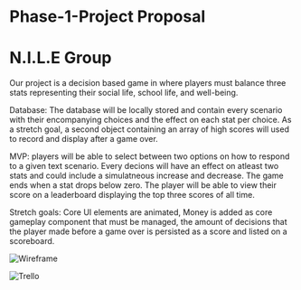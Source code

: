 # Phase-1-Project Proposal

# N.I.L.E Group

Our project is a decision based game in where players must balance three stats representing their social life, school life, and well-being.

Database: The database will be locally stored and contain every scenario with their encompanying choices and the effect on each stat per choice. As a stretch goal, a second object containing an array of high scores will used to record and display after a game over.

MVP: players will be able to select between two options on how to respond to a given text scenario. Every decions will have an effect on atleast two stats and could include a simulatneous increase and decrease. The game ends when a stat drops below zero. The player will be able to view their score on a leaderboard displaying the top three scores of all time.

Stretch goals: Core UI elements are animated, Money is added as core gameplay component that must be managed, the amount of decisions that the player made before a game over is persisted as a score and listed on a scoreboard.

![Wireframe](https://cdn.discordapp.com/attachments/1172329786971013173/1173017592592613467/Webiste_Wire_Frame.jpg?ex=65626cc3&is=654ff7c3&hm=a45f488fc13ba8fec7b3d45bddc18ae7fd2bbefe9cf2966fcbfa82ff58709fee&)

![Trello](https://media.discordapp.net/attachments/1172329786971013175/1173705921441054850/Screen_Shot_2023-11-13_at_2.27.02_PM.png)

